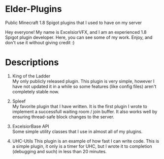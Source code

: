 # Elder-Plugins
Public Minecraft 1.8 Spigot plugins that I used to have on my server                                       



Hey everyone! My name is ExcelsiorVFX, and I am an experienced 1.8 Spigot plugin developer. Here, you can see some of my work. Enjoy, and don't use it without giving credit :)

# Descriptions

  1. King of the Ladder                                                           
       My only publicly released plugin. This plugin is very simple, however I have not updated it in a while so some features (like config files) aren't completely stable now.

  2. Spleef                                             
       My favorite plugin that I have written. It is the first plugin I wrote to implement a successfull waiting room / join buffer. It also works well by ensuring thread-safe block changes to the server.

  3. ExcelsiorBase API                                                    
       Some simple utility classes that I use in almost all of my plugins.

  4. UHC-Utils
       This plugin is an example of how fast I can write code. This is a simple plugin, it only is a timer for UHC, but I wrote it to completion (debugging and such) in less than 20 minutes.
